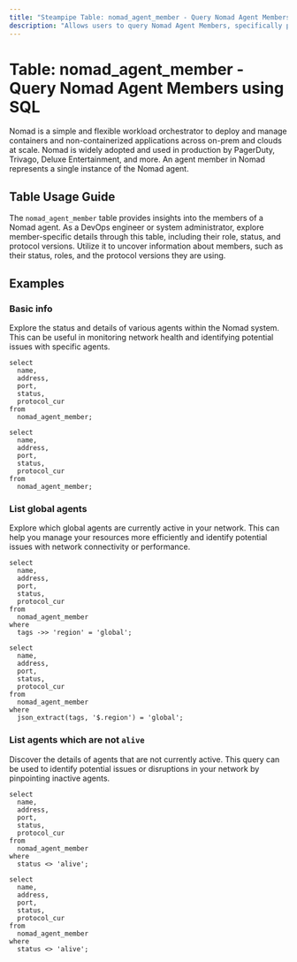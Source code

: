 ```yaml
---
title: "Steampipe Table: nomad_agent_member - Query Nomad Agent Members using SQL"
description: "Allows users to query Nomad Agent Members, specifically providing details about the members of the Nomad agent, such as their role, status, and protocol versions."
---
```


# Table: nomad_agent_member - Query Nomad Agent Members using SQL

Nomad is a simple and flexible workload orchestrator to deploy and manage containers and non-containerized applications across on-prem and clouds at scale. Nomad is widely adopted and used in production by PagerDuty, Trivago, Deluxe Entertainment, and more. An agent member in Nomad represents a single instance of the Nomad agent.

## Table Usage Guide

The `nomad_agent_member` table provides insights into the members of a Nomad agent. As a DevOps engineer or system administrator, explore member-specific details through this table, including their role, status, and protocol versions. Utilize it to uncover information about members, such as their status, roles, and the protocol versions they are using.

## Examples

### Basic info
Explore the status and details of various agents within the Nomad system. This can be useful in monitoring network health and identifying potential issues with specific agents.

```sql+postgres
select
  name,
  address,
  port,
  status,
  protocol_cur
from
  nomad_agent_member;
```

```sql+sqlite
select
  name,
  address,
  port,
  status,
  protocol_cur
from
  nomad_agent_member;
```

### List global agents
Explore which global agents are currently active in your network. This can help you manage your resources more efficiently and identify potential issues with network connectivity or performance.

```sql+postgres
select
  name,
  address,
  port,
  status,
  protocol_cur
from
  nomad_agent_member
where
  tags ->> 'region' = 'global';
```

```sql+sqlite
select
  name,
  address,
  port,
  status,
  protocol_cur
from
  nomad_agent_member
where
  json_extract(tags, '$.region') = 'global';
```

### List agents which are not `alive`
Discover the details of agents that are not currently active. This query can be used to identify potential issues or disruptions in your network by pinpointing inactive agents.

```sql+postgres
select
  name,
  address,
  port,
  status,
  protocol_cur
from
  nomad_agent_member
where
  status <> 'alive';
```

```sql+sqlite
select
  name,
  address,
  port,
  status,
  protocol_cur
from
  nomad_agent_member
where
  status <> 'alive';
```